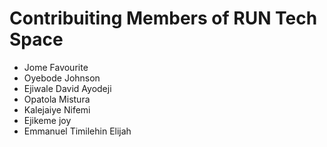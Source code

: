 # Contribuiting Members of RUN Tech Space

- Jome Favourite
- Oyebode Johnson
- Ejiwale David Ayodeji
- Opatola Mistura
- Kalejaiye Nifemi
- Ejikeme joy
- Emmanuel Timilehin Elijah
